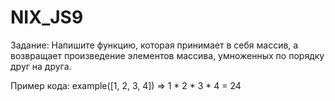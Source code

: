 # NIX_JS9

Задание: Напишите функцию, которая принимает в себя массив, а возвращает произведение элементов массива, умноженных по порядку друг на друга.

Пример кода:
   example([1, 2, 3, 4]) => 1 * 2 * 3 * 4 = 24
